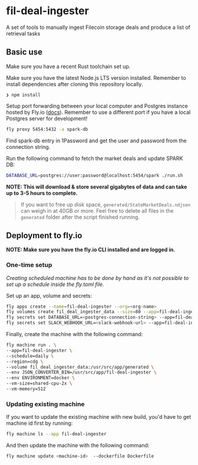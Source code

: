 # fil-deal-ingester

A set of tools to manually ingest Filecoin storage deals and produce a list of retrieval tasks

## Basic use

Make sure you have a recent Rust toolchain set up.

Make sure you have the latest Node.js LTS version installed. Remember to install dependencies after cloning this repository locally.

```
❯ npm install
```

Setup port forwarding between your local computer and Postgres instance hosted by Fly.io
  ([docs](https://fly.io/docs/postgres/connecting/connecting-with-flyctl/)). Remember to use a
  different port if you have a local Postgres server for development!

```sh
fly proxy 5454:5432 -a spark-db
```

Find spark-db entry in 1Password and get the user and password from the connection string.

Run the following command to fetch the market deals and update SPARK DB:

```sh
DATABASE_URL=postgres://user:password@localhost:5454/spark ./run.sh
```

**NOTE: This will download & store several gigabytes of data and can take up to 3-5 hours to complete.**

> If you want to free up disk space, `generated/StateMarketDeals.ndjson` can weigh in at 40GB or more.
> Feel free to delete all files in the `generated` folder after the script finished running.


## Deployment to fly.io

**NOTE: Make sure you have the fly.io CLI installed and are logged in.**

### One-time setup

_Creating scheduled machine has to be done by hand as it's not possible to set up a schedule inside the fly.toml file._

Set up an app, volume and secrets:

```sh
fly apps create --name=fil-deal-ingester --org=<org-name>
fly volumes create fil_deal_ingester_data --size=80 --app=fil-deal-ingester --region=cdg --snapshot-retention=1
fly secrets set DATABASE_URL=<postgres-connection-string> --app=fil-deal-ingester
fly secrets set SLACK_WEBHOOK_URL=<slack-webhook-url> --app=fil-deal-ingester
```

Finally, create the machine with the following command:

```sh
fly machine run . \
--app=fil-deal-ingester \
--schedule=daily \
--region=cdg \
--volume fil_deal_ingester_data:/usr/src/app/generated \
--env JSON_CONVERTER_BIN=/usr/src/app/fil-deal-ingester \
--env ENVIRONMENT=docker \
--vm-size=shared-cpu-2x \
--vm-memory=512
```

### Updating existing machine

If you want to update the existing machine with new build, you'd have to get machine id first by running:

```sh
fly machine ls --app fil-deal-ingester
```

And then update the machine with the following command:

```sh
fly machine update <machine-id>  --dockerfile Dockerfile
```

